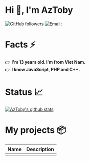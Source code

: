 # Hi :wave:, I'm AzToby
![GitHub followers](https://img.shields.io/github/followers/AzToby?style=flat-square)
![Email](https://img.shields.io/badge/Email-nminhtho2007@gmail.com-blue);
# Facts :zap:
:point_right: **I'm 13 years old. I'm from Viet Nam.**  
:point_right: **I know JavaScript, PHP and C++.**
# Status :chart_with_upwards_trend:
[![AzToby's github stats](https://github-readme-stats.vercel.app/api?username=aztoby)](https://github.com/aztoby)
# My projects :package:

| Name | Description |
|------|-------------|
|      |             |